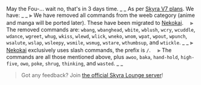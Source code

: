 May the Fou-... wait no, that's in 3 days time.
_ _
As per [Skyra V7 plans](https://skyra.notion.site/Skyra-v7-922ba06004654142a7b63347a92513a8). We have:
_ _
⫸ We have removed all commands from the weeb category (anime and manga will be ported later). These have been migrated to [Nekokai](https://discord.com/oauth2/authorize?client_id=939613684592934992&permissions=16384&scope=bot%20applications.commands).
　⪢ The removed commands are: `wbang`, `wbanghead`, `wbite`, `wblush`, `wcry`, `wcuddle`, `wdance`, `wgreet`, `whug`, `wkiss`, `wlewd`, `wlick`, `wneko`, `wnom`, `wpat`, `wpout`, `wpunch`, `wsalute`, `wslap`, `wsleepy`, `wsmile`, `wsmug`, `wstare`, `wthumbsup`, and `wtickle`.
_ _
⫸ [Nekokai](https://discord.com/oauth2/authorize?client_id=939613684592934992&permissions=16384&scope=bot%20applications.commands) exclusively uses slash commands, the prefix is `/`.
　⪢ The commands are all those mentioned above, plus `awoo`, `baka`, `hand-hold`, `high-five`, `owo`, `poke`, `shrug`, `thinking`, and `wasted`.
_ _
> Got any feedback? Join [the official Skyra Lounge server](https://join.skyra.pw)!
